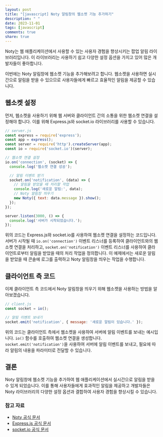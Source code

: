 ```yaml
---
layout: post
title: "[javascript] Noty 알림창의 웹소켓 기능 추가하기"
description: " "
date: 2023-11-01
tags: [javascript]
comments: true
share: true
---
```


Noty는 웹 애플리케이션에서 사용할 수 있는 사용자 경험을 향상시키는 팝업 알림 라이브러리입니다. 이 라이브러리는 사용하기 쉽고 다양한 설정 옵션을 가지고 있어 많은 개발자들이 좋아합니다.

이번에는 Noty 알림창에 웹소켓 기능을 추가해보려고 합니다. 웹소켓을 사용하면 실시간으로 알림을 받을 수 있으므로 사용자들에게 빠르고 효율적인 알림을 제공할 수 있습니다.

## 웹소켓 설정

먼저, 웹소켓을 사용하기 위해 웹 서버와 클라이언트 간의 소통을 위한 웹소켓 연결을 설정해야 합니다. 이를 위해 Express.js와 socket.io 라이브러리를 사용할 수 있습니다. 

```javascript
// server.js
const express = require('express');
const app = express();
const server = require('http').createServer(app);
const io = require('socket.io')(server);

// 웹소켓 연결 설정
io.on('connection', (socket) => {
  console.log('웹소켓 연결 성공');

  // 알림 이벤트 받기
  socket.on('notification', (data) => {
    // 알림을 받았을 때 처리할 작업
    console.log('새로운 알림:', data);
    // Noty 알림창 띄우기
    new Noty({ text: data.message }).show();
  });
});

server.listen(3000, () => {
  console.log('서버가 시작되었습니다.');
});
```

위의 코드는 Express.js와 socket.io를 사용하여 웹소켓 연결을 설정하는 코드입니다. 서버가 시작될 때 `io.on('connection')` 이벤트 리스너를 등록하여 클라이언트와의 웹소켓 연결을 처리하고, `socket.on('notification')` 이벤트 리스너를 사용하여 클라이언트로부터 알림을 받았을 때의 처리 작업을 정의합니다. 이 예제에서는 새로운 알림을 받았을 때 콘솔에 로그를 출력하고 Noty 알림창을 띄우는 작업을 수행합니다.

## 클라이언트 측 코드

이제 클라이언트 측 코드에서 Noty 알림창을 띄우기 위해 웹소켓을 사용하는 방법을 알아보겠습니다.

```javascript
// client.js
const socket = io();

// 알림 이벤트 보내기
socket.emit('notification', { message: '새로운 알림이 있습니다.' });
```

위의 코드는 클라이언트 측에서 웹소켓을 사용하여 서버에 알림 이벤트를 보내는 예시입니다. `io()` 함수를 호출하여 웹소켓 연결을 생성합니다. `socket.emit('notification')`을 사용하여 서버에 알림 이벤트를 보내고, 필요에 따라 알림의 내용을 파라미터로 전달할 수 있습니다.

## 결론

Noty 알림창에 웹소켓 기능을 추가하여 웹 애플리케이션에서 실시간으로 알림을 받을 수 있게 되었습니다. 이를 통해 사용자들에게 효과적인 알림을 제공하고 개발자들은 Noty 라이브러리의 다양한 설정 옵션과 결합하여 사용자 경험을 향상시킬 수 있습니다.

### 참고 자료

- [Noty 공식 문서](https://ned.im/noty/#/)
- [Express.js 공식 문서](https://expressjs.com/)
- [socket.io 공식 문서](https://socket.io/)